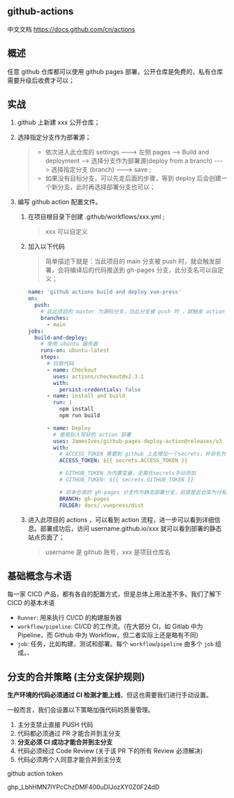 ## github-actions 

中文文档  https://docs.github.com/cn/actions

## 概述

任意 github 仓库都可以使用 github pages 部署，公开仓库是免费的，私有仓库需要升级后收费才可以；

## 实战

1. github 上新建 xxx 公开仓库；

2. 选择指定分支作为部署源；

   > - 依次进入此仓库的 settings ---> 左侧 pages --> Build and deployment --> 选择分支作为部署源(deploy from a branch) ---> 选择指定分支 (branch) ---> save ; 
   > - 如果没有目标分支，可以先走后面的步骤，等到 deploy 后会创建一个新分支，此时再选择部署分支也可以；

3. 编写 github action 配置文件。

   1. 在项目根目录下创建 .github/workflows/xxx.yml ; 

      > xxx 可以自定义

   2. 加入以下代码

      > 简单描述下就是：当此项目的 main 分支被 push 时，就会触发部署，会将编译后的代码推送到 gh-pages 分支，此分支名可以自定义；

      ```yml
      name: 'github actions build and deploy vue-press'
      on:
        push:
          # 此此项目的 master 为源码分支，当此分支被 push 时 ，就触发 action deploy
          branches:
            - main
      jobs:
        build-and-deploy:
          # 使用 ubuntu 服务器
          runs-on: ubuntu-latest
          steps:
            # 拉取代码
            - name: Checkout
              uses: actions/checkout@v2.3.1
              with:
                persist-credentials: false
            - name: install and build
              run: |
                npm install
                npm run build
      
            - name: Deploy
              # 使用别人写好的 action 部署
              uses: JamesIves/github-pages-deploy-action@releases/v3
              with:
                # ACCESS_TOKEN 需要到 github 上去增加一个secrets，并命名为 ACCESS_TOKEN
                ACCESS_TOKEN: ${{ secrets.ACCESS_TOKEN }}
      
                # GITHUB_TOKEN 为内置变量，无需在secrets手动添加
                # GITHUB_TOKEN: ${{ secrets.GITHUB_TOKEN }}
      
                # 将本仓库的 gh-pages 分支作为静态部署分支，前提是此仓库为分私有仓库，
                BRANCH: gh-pages
                FOLDER: docs/.vuepress/dist
      ```

   3. 进入此项目的 actions ，可以看到 action 流程，进一步可以看到详细信息。部署成功后，访问 username.github.io/xxx 就可以看到部署的静态站点页面了；

      > username 是 github 账号，xxx 是项目仓库名





## 基础概念与术语

每一家 CICD 产品，都有各自的配置方式，但是总体上用法差不多。我们了解下 CICD 的基本术语

- `Runner`: 用来执行 CI/CD 的构建服务器
- `workflow/pipeline`: CI/CD 的工作流。(在大部分 CI，如 Gitlab 中为 Pipeline，而 Github 中为 Workflow，但二者实际上还是略有不同)
- `job`: 任务，比如构建，测试和部署。每个 `workflow`/`pipeline` 由多个 `job` 组成。、





## 分支的合并策略 (主分支保护规则)

**生产环境的代码必须通过 CI 检测才能上线**，但这也需要我们进行手动设置。

一般而言，我们会设置以下策略加强代码的质量管理。

1. 主分支禁止直接 PUSH 代码
2. 代码都必须通过 PR 才能合并到主分支
3. **分支必须 CI 成功才能合并到主分支**
4. 代码必须经过 Code Review (关于该 PR 下的所有 Review 必须解决)
5. 代码必须两个人同意才能合并到主分支







github  action  token

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


















































